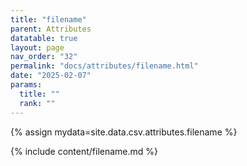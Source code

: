 ```yaml
---
title: "filename"
parent: Attributes
datatable: true
layout: page
nav_order: "32"
permalink: "docs/attributes/filename.html"
date: "2025-02-07"
params:
  title: ""
  rank: ""
---
```

{% assign mydata=site.data.csv.attributes.filename %} 

{% include content/filename.md %}

